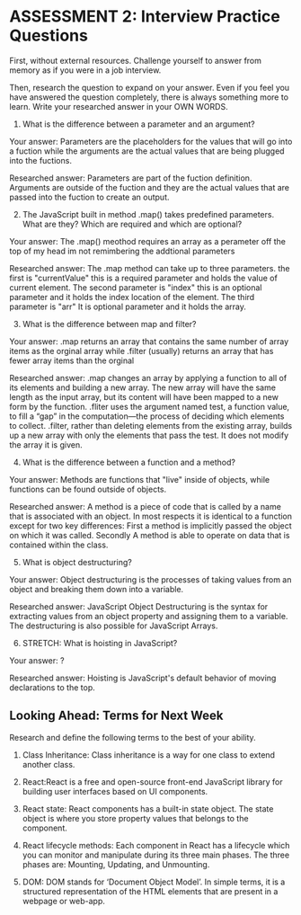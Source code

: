 # ASSESSMENT 2: Interview Practice Questions


First, without external resources. Challenge yourself to answer from memory as if you were in a job interview.

Then, research the question to expand on your answer. Even if you feel you have answered the question completely, there is always something more to learn. Write your researched answer in your OWN WORDS.

1. What is the difference between a parameter and an argument?

  Your answer: Parameters are the placeholders for the values that will go into a fuction while the arguments are the actual values that are being plugged into the fuctions.

  Researched answer: Parameters are part of the fuction definition. Arguments are outside of the fuction and they are the actual values that are passed into the fuction to create an output.



2. The JavaScript built in method .map() takes predefined parameters. What are they? Which are required and which are optional?

  Your answer: The .map() meothod requires an array as a perameter off the top of my head im not remimbering the addtional parameters

  Researched answer: The .map method can take up to three parameters. the first is "currentValue" this is a required parameter and  holds the value of current element. The second parameter is "index" this is an optional parameter and it holds the index location of the element. The third parameter is "arr" It is optional parameter and it holds the array.



3. What is the difference between map and filter?

  Your answer: .map returns an array that contains the same number of array items as the orginal array while .filter (usually) returns an array that has fewer array items than the orginal

  Researched answer: .map changes an array by applying a function to all of its elements and building a new array. The new array will have the same length as the input array, but its content will have been mapped to a new form by the function.  .fliter uses the argument named test, a function value, to fill a “gap” in the computation—the process of deciding which elements to collect. .filter, rather than deleting elements from the existing array, builds up a new array with only the elements that pass the test. It does not modify the array it is given.



4. What is the difference between a function and a method?

  Your answer: Methods are functions that "live" inside of objects, while functions can be found outside of objects.

  Researched answer: A method is a piece of code that is called by a name that is associated with an object. In most respects it is identical to a function except for two key differences: First a method is implicitly passed the object on which it was called. Secondly A method is able to operate on data that is contained within the class.

5. What is object destructuring?

  Your answer: Object destructuring is the processes of taking values from an object and breaking them down into a variable.

  Researched answer: JavaScript Object Destructuring is the syntax for extracting values from an object property and assigning them to a variable. The destructuring is also possible for JavaScript Arrays.


6. STRETCH: What is hoisting in JavaScript?

  Your answer: ?

  Researched answer: Hoisting is JavaScript's default behavior of moving declarations to the top.



## Looking Ahead: Terms for Next Week

Research and define the following terms to the best of your ability.

1. Class Inheritance: Class inheritance is a way for one class to extend another class.

2. React:React is a free and open-source front-end JavaScript library for building user interfaces based on UI components.

3. React state: React components has a built-in state object. The state object is where you store property values that belongs to the component.

4. React lifecycle methods: Each component in React has a lifecycle which you can monitor and manipulate during its three main phases. The three phases are: Mounting, Updating, and Unmounting.

5. DOM: DOM stands for ‘Document Object Model’. In simple terms, it is a structured representation of the HTML elements that are present in a webpage or web-app.

